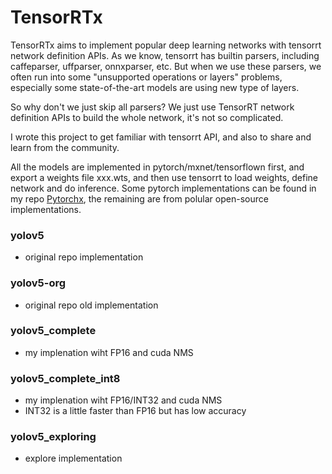 # TensorRTx

TensorRTx aims to implement popular deep learning networks with tensorrt network definition APIs. As we know, tensorrt has builtin parsers, including caffeparser, uffparser, onnxparser, etc. But when we use these parsers, we often run into some "unsupported operations or layers" problems, especially some state-of-the-art models are using new type of layers.

So why don't we just skip all parsers? We just use TensorRT network definition APIs to build the whole network, it's not so complicated.

I wrote this project to get familiar with tensorrt API, and also to share and learn from the community.

All the models are implemented in pytorch/mxnet/tensorflown first, and export a weights file xxx.wts, and then use tensorrt to load weights, define network and do inference. Some pytorch implementations can be found in my repo [Pytorchx](https://github.com/wang-xinyu/pytorchx), the remaining are from polular open-source implementations.


### yolov5 
* original repo implementation 

### yolov5-org
* original repo old implementation 

### yolov5_complete
* my implenation wiht FP16 and cuda NMS 


### yolov5_complete_int8
* my implenation wiht FP16/INT32 and cuda NMS 
* INT32 is a little faster than FP16 but has low accuracy  


### yolov5_exploring
* explore implementation
